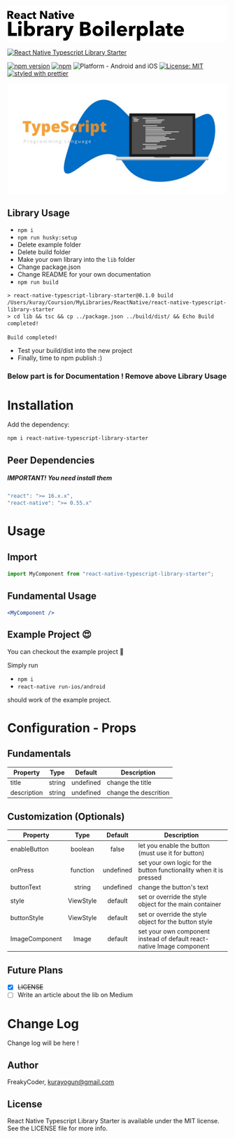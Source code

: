 <img alt="React Native Typescript Library Starter" src="assets/logo.png" width="1050"/>

[![React Native Typescript Library Starter](https://img.shields.io/badge/-Extremely%20easy%20to%20create%20a%20React%20Native%20Component%20Library%20with%20both%20Stateful%20and%20Functional%20Component%20Examples-orange?style=for-the-badge)](https://github.com/WrathChaos/react-native-typescript-library-starter)

[![npm version](https://img.shields.io/npm/v/react-native-typescript-library-starter.svg?style=for-the-badge)](https://www.npmjs.com/package/react-native-typescript-library-starter)
[![npm](https://img.shields.io/npm/dt/react-native-typescript-library-starter.svg?style=for-the-badge)](https://www.npmjs.com/package/react-native-typescript-library-starter)
![Platform - Android and iOS](https://img.shields.io/badge/platform-Android%20%7C%20iOS-blue.svg?style=for-the-badge)
[![License: MIT](https://img.shields.io/badge/License-MIT-green.svg?style=for-the-badge)](https://opensource.org/licenses/MIT)
[![styled with prettier](https://img.shields.io/badge/styled_with-prettier-ff69b4.svg?style=for-the-badge)](https://github.com/prettier/prettier)

<p align="center">
  <img alt="React Native Typescript Library Starter"
        src="assets/Screenshots/typescript.jpg" />
</p>

## Library Usage

- `npm i`
- `npm run husky:setup`
- Delete example folder
- Delete build folder
- Make your own library into the `lib` folder
- Change package.json
- Change README for your own documentation
- `npm run build`

```
> react-native-typescript-library-starter@0.1.0 build /Users/kuray/Coursion/MyLibraries/ReactNative/react-native-typescript-library-starter
> cd lib && tsc && cp ../package.json ../build/dist/ && Echo Build completed!

Build completed!
```

- Test your build/dist into the new project
- Finally, time to npm publish :)

### Below part is for Documentation ! Remove above Library Usage

# Installation

Add the dependency:

```bash
npm i react-native-typescript-library-starter
```

## Peer Dependencies

<h5><i>IMPORTANT! You need install them</i></h5>

```js
"react": ">= 16.x.x",
"react-native": ">= 0.55.x"
```

# Usage

## Import

```jsx
import MyComponent from "react-native-typescript-library-starter";
```

## Fundamental Usage

```jsx
<MyComponent />
```

## Example Project 😍

You can checkout the example project 🥰

Simply run

- `npm i`
- `react-native run-ios/android`

should work of the example project.

# Configuration - Props

## Fundamentals

| Property    |  Type  |  Default  | Description           |
| ----------- | :----: | :-------: | --------------------- |
| title       | string | undefined | change the title      |
| description | string | undefined | change the descrition |

## Customization (Optionals)

| Property       |   Type    |  Default  | Description                                                            |
| -------------- | :-------: | :-------: | ---------------------------------------------------------------------- |
| enableButton   |  boolean  |   false   | let you enable the button (must use it for button)                     |
| onPress        | function  | undefined | set your own logic for the button functionality when it is pressed     |
| buttonText     |  string   | undefined | change the button's text                                               |
| style          | ViewStyle |  default  | set or override the style object for the main container                |
| buttonStyle    | ViewStyle |  default  | set or override the style object for the button style                  |
| ImageComponent |   Image   |  default  | set your own component instead of default react-native Image component |

## Future Plans

- [x] ~~LICENSE~~
- [ ] Write an article about the lib on Medium

# Change Log

Change log will be here !

## Author

FreakyCoder, kurayogun@gmail.com

## License

React Native Typescript Library Starter is available under the MIT license. See the LICENSE file for more info.
